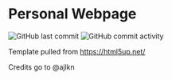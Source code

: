 # Personal Webpage
![GitHub last commit](https://img.shields.io/github/last-commit/ahmad-buhari/ahmad-buhari.github.io)
![GitHub commit activity](https://img.shields.io/github/commit-activity/y/ahmad-buhari/ahmad-buhari.github.io)

Template pulled from https://html5up.net/

Credits go to @ajlkn

